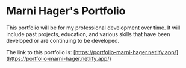 # Marni Hager's Portfolio  

This portfolio will be for my professional development over time.  It will include past projects, education, and various skills that have been developed or are continuing to be developed.

The link to this portfolio is:
[https://portfolio-marni-hager.netlify.app/](https://portfolio-marni-hager.netlify.app/)
